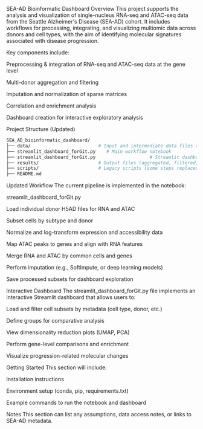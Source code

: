 SEA-AD Bioinformatic Dashboard
Overview
This project supports the analysis and visualization of single-nucleus RNA-seq and ATAC-seq data from the Seattle Alzheimer's Disease (SEA-AD) cohort. It includes workflows for processing, integrating, and visualizing multiomic data across donors and cell types, with the aim of identifying molecular signatures associated with disease progression.

Key components include:

Preprocessing & integration of RNA-seq and ATAC-seq data at the gene level

Multi-donor aggregation and filtering

Imputation and normalization of sparse matrices

Correlation and enrichment analysis

Dashboard creation for interactive exploratory analysis

Project Structure (Updated)
```bash
SEA_AD_bioinformatic_dashboard/
├── data/                         # Input and intermediate data files (not tracked)
├── streamlit_dashboard_forGit.py    # Main workflow notebook
├── streamlit_dashboard_forGit.py                    # Streamlit dashboard interface
├── results/                      # Output files (aggregated, filtered, imputed) (not tracked)
├── scripts/                      # Legacy scripts (some steps replaced by notebooks) (not tracked)
├── README.md
```
Updated Workflow
The current pipeline is implemented in the notebook:

streamlit_dashboard_forGit.py

Load individual donor H5AD files for RNA and ATAC

Subset cells by subtype and donor

Normalize and log-transform expression and accessibility data

Map ATAC peaks to genes and align with RNA features

Merge RNA and ATAC by common cells and genes

Perform imputation (e.g., SoftImpute, or deep learning models)

Save processed subsets for dashboard exploration

Interactive Dashboard
The streamlit_dashboard_forGit.py file implements an interactive Streamlit dashboard that allows users to:

Load and filter cell subsets by metadata (cell type, donor, etc.)

Define groups for comparative analysis

View dimensionality reduction plots (UMAP, PCA)

Perform gene-level comparisons and enrichment

Visualize progression-related molecular changes

Getting Started
This section will include:

Installation instructions

Environment setup (conda, pip, requirements.txt)

Example commands to run the notebook and dashboard

Notes
This section can list any assumptions, data access notes, or links to SEA-AD metadata.

